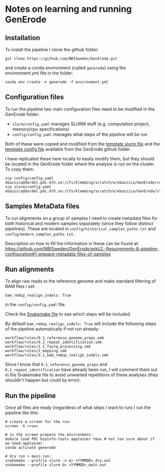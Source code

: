 # Notes on learning and running GenErode

## Installation

To install the pipeline I clone the github folder:
```
git clone https://github.com/NBISweden/GenErode.git
```
and create a conda environment (called `generode`) using the environment.yml file in the folder:
```
conda env create -n generode -f environment.yml
```

## Configuration files

To run the pipeline two main configuration files need to be modified in the GenErode folder:
- `slurm/config.yaml` manages SLURM stuff (e.g. computation project, memory/cpu specifications)
- `config/config.yaml` manages what steps of the pipeline will be run

Both of these were copied and modified from the [template slurm file](https://github.com/NBISweden/GenErode/blob/main/config/slurm/profile/config_plugin_dardel.yaml) and the [template config file](https://github.com/NBISweden/GenErode/blob/main/config/config.yaml) available from the GenErode github folder.

I have replicated these here locally to easily modify them, but they should be located in the GenErode folder where the analysis is run on the cluster. To copy them:
```
scp config/config.yaml ebazzica@dardel.pdc.kth.se:/cfs/klemming/scratch/e/ebazzica/GenErode/config/config.yaml
scp slurm/config.yaml ebazzica@dardel.pdc.kth.se:/cfs/klemming/scratch/e/ebazzica/GenErode/slurm/config.yaml
```

## Samples MetaData files

To run alignments on a group of samples I need to create metadata files for both historical and modern samples separately (since they follow distinct pipelines). These are located in `config/historical_samples_paths.txt` and `config/modern_samples_paths.txt`.

Description on how to fill the information in these can be found at:
https://github.com/NBISweden/GenErode/wiki/2.-Requirements-&-pipeline-configuration#1-prepare-metadata-files-of-samples

## Run alignments

To align raw reads to the reference genome and make standard filtering of BAM files I set:
```
bam_rmdup_realign_indels: True
```
in the `config/config.yaml` file.

Check the [Snakemake file](https://github.com/NBISweden/GenErode/blob/main/Snakefile) to see which steps will be included.

By default `bam_rmdup_realign_indels: True` will include the following steps of the pipeline automatically if not run already:
```
workflow/rules/0.1_reference_genome_preps.smk
workflow/rules/0.2_repeat_identification.smk
workflow/rules/1.1_fastq_processing.smk
workflow/rules/2_mapping.smk
workflow/rules/3.1_bam_rmdup_realign_indels.smk
```

Since I know that `0.1_reference_genome_preps` and `0.2_repeat_identification` have already been run, I will comment them out in the Snakemake file to avoid unwanted repetitions of these analyses (they shouldn't happen but could by error).

## Run the pipeline

Once all files are ready (regardless of what steps I want to run) I run the pipeline like this:
```
# create a screen for the run:
screen -S <run>

# in the screen prepare the environment:
module load PDC bioinfo-tools apptainer tmux # not too sure about if we need apptainer
conda activate generode

# dry run + main run:
snakemake --profile slurm -n &> <YYMMDD>_dry.out
snakemake --profile slurm &> <YYMMDD>_main.out
```